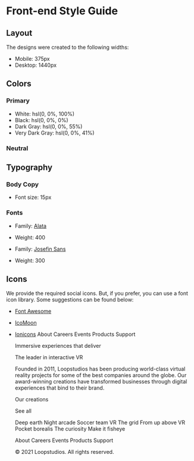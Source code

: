 # Front-end Style Guide

## Layout

The designs were created to the following widths:

- Mobile: 375px
- Desktop: 1440px

## Colors

### Primary

- White: hsl(0, 0%, 100%)
- Black: hsl(0, 0%, 0%)
- Dark Gray: hsl(0, 0%, 55%)
- Very Dark Gray: hsl(0, 0%, 41%)

### Neutral

## Typography

### Body Copy

- Font size: 15px

### Fonts

- Family: [Alata](https://fonts.google.com/specimen/Alata)
- Weight: 400

- Family: [Josefin Sans](https://fonts.google.com/specimen/Josefin+Sans)
- Weight: 300

## Icons

We provide the required social icons. But, if you prefer, you can use a font icon library. Some suggestions can be found below:

- [Font Awesome](https://fontawesome.com)
- [IcoMoon](https://icomoon.io)
- [Ionicons](https://ionicons.com)
  About
  Careers
  Events
  Products
  Support

  Immersive experiences that deliver

  The leader in interactive VR

  Founded in 2011, Loopstudios has been producing world-class virtual reality
  projects for some of the best companies around the globe. Our award-winning
  creations have transformed businesses through digital experiences that bind
  to their brand.

  Our creations

  See all

  Deep earth
  Night arcade
  Soccer team VR
  The grid
  From up above VR
  Pocket borealis
  The curiosity
  Make it fisheye

  About
  Careers
  Events
  Products
  Support

  © 2021 Loopstudios. All rights reserved.
